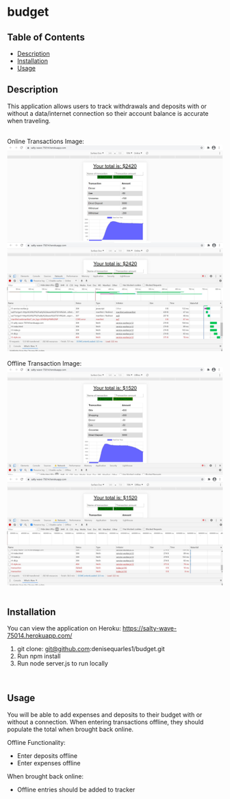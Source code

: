 # budget
## Table of Contents
* [Description](#description)
* [Installation](#installation)
* [Usage](#usage)

## Description 
This application allows users to track withdrawals and deposits with or without a data/internet connection so their account balance is accurate when traveling.

<br>
Online Transactions Image: <br>
 <img src="screenshot.JPG" alt="screenshot"> 
 <img src="screenshot2.JPG" alt="screenshot2"> 
 <br>
 <br>
 Offline Transaction Image: <br>
 <img src="screenshot3.JPG" alt="screenshot3"> 
 <img src="screenshot4.JPG" alt="screenshot4"> 
  
<br>
<br>

## Installation
You can view the application on Heroku: https://salty-wave-75014.herokuapp.com/

1. git clone: git@github.com:denisequarles1/budget.git
2. Run npm install
3. Run node server.js to run locally 
<br>

## Usage 
You will be able to add expenses and deposits to their budget with or without a connection. When entering transactions offline, they should populate the total when brought back online.

Offline Functionality:
* Enter deposits offline
* Enter expenses offline

When brought back online:
* Offline entries should be added to tracker
